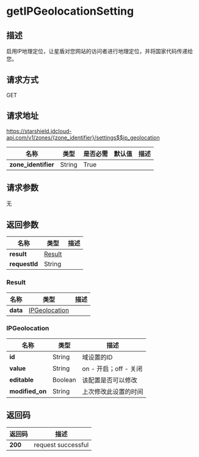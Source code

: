 # getIPGeolocationSetting


## 描述
启用IP地理定位，让星盾对您网站的访问者进行地理定位，并将国家代码传递给您。

## 请求方式
GET

## 请求地址
https://starshield.jdcloud-api.com/v1/zones/{zone_identifier}/settings$$ip_geolocation

|名称|类型|是否必需|默认值|描述|
|---|---|---|---|---|
|**zone_identifier**|String|True| | |

## 请求参数
无


## 返回参数
|名称|类型|描述|
|---|---|---|
|**result**|[Result](#result)| |
|**requestId**|String| |

### <div id="Result">Result</div>
|名称|类型|描述|
|---|---|---|
|**data**|[IPGeolocation](#ipgeolocation)| |
### <div id="IPGeolocation">IPGeolocation</div>
|名称|类型|描述|
|---|---|---|
|**id**|String|域设置的ID|
|**value**|String|on - 开启；off - 关闭|
|**editable**|Boolean|该配置是否可以修改|
|**modified_on**|String|上次修改此设置的时间|

## 返回码
|返回码|描述|
|---|---|
|**200**|request successful|
